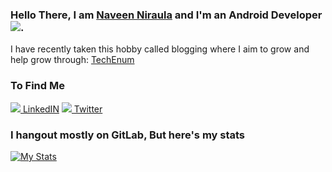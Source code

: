 ### Hello There, I am [Naveen Niraula](https://www.naveennitaula.com.np) and I'm an Android Developer <img src="https://upload.wikimedia.org/wikipedia/commons/thumb/d/d7/Android_robot.svg/16px-Android_robot.svg.png"/>.


I have recently taken this hobby called blogging where I aim to grow and help grow through: [TechEnum](https://techenum.com/)

### To Find Me
[<img src="https://upload.wikimedia.org/wikipedia/commons/thumb/c/c9/Linkedin.svg/16px-Linkedin.svg.png" /> LinkedIN](https://www.linkedin.com/in/xyznaveen/)
[<img src="https://upload.wikimedia.org/wikipedia/commons/thumb/d/db/Twitter.svg/16px-Twitter.svg.png" /> Twitter](https://twitter.com/xyznavi/)

### I hangout mostly on GitLab, But here's my stats

[![My Stats](https://github-readme-stats.vercel.app/api?username=xyznaveen)](https://github.com/xyznaveen)